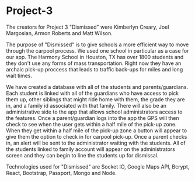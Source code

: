 # Project-3

The creators for Project 3 "Dismissed" were Kimberlyn Creary, Joel Margosian, Armon Roberts and Matt Wilson.

The purpose of "Dismissed" is to give schools a more efficient way to move through the carpool process.  We used one school in particular as a case for our app.  The Harmony School in Houston, TX has over 1800 students and they don't use any forms of mass transportation.  Right now they have an archaic pick-up proccess that leads to traffic back-ups for miles and long wait times.

We have created a database with all of the students and parents/guardians.  Each student is linked with all of the guardians who have access to pick them up, other siblings that might ride home with them, the grade they are in, and a family id associated with that family.  There will also be an administrative side to the app that allows school administrators access to the features.  Once a parent/guardian logs into the app the GPS will then check to see when the user gets within a half mile of the pick-up zone.  When they get within a half mile of the pick-up zone a button will appear to give them the option to check in for carpool pick-up.  Once a parent checks in, an alert will be sent to the administrator waiting with the students.  All of the students linked to family account will appear on the administrators screen and they can begin to line the students up for dismissal.

Technologies used for "Dismissed" are Socket IO, Google Maps API, Bcrypt, React, Bootstrap, Passport, Mongo and Node.

